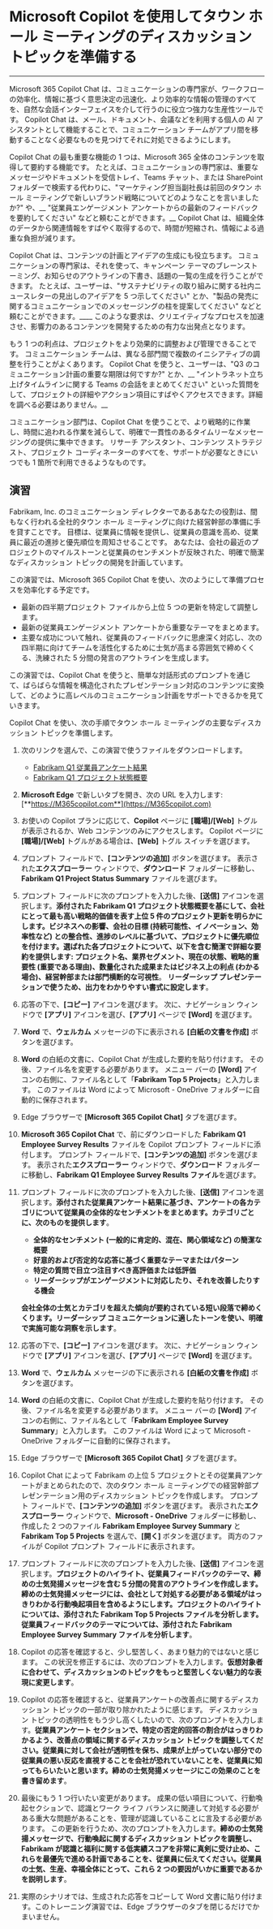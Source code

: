 # Microsoft Copilot を使用してタウン ホール ミーティングのディスカッション トピックを準備する
---
Microsoft 365 Copilot Chat は、コミュニケーションの専門家が、ワークフローの効率化、情報に基づく意思決定の迅速化、より効率的な情報の管理のすべてを、自然な会話インターフェイスを介して行うのに役立つ強力な生産性ツールです。 Copilot Chat は、メール、ドキュメント、会議などを利用する個人の AI アシスタントとして機能することで、コミュニケーション チームがアプリ間を移動することなく必要なものを見つけてそれに対処できるようにします。

Copilot Chat の最も重要な機能の 1 つは、Microsoft 365 全体のコンテンツを取得して要約する機能です。 たとえば、コミュニケーションの専門家は、重要なメッセージやドキュメントを受信トレイ、Teams チャット、または SharePoint フォルダーで検索する代わりに、"マーケティング担当副社長は前回のタウン ホール ミーティングで新しいブランド戦略についてどのようなことを言いましたか?" や、__ "従業員エンゲージメント アンケートからの最新のフィードバックを要約してください" などと頼むことができます。__ Copilot Chat は、組織全体のデータから関連情報をすばやく取得するので、時間が短縮され、情報による過重な負担が減ります。

Copilot Chat は、コンテンツの計画とアイデアの生成にも役立ちます。 コミュニケーションの専門家は、それを使って、キャンペーン テーマのブレーンストーミング、お知らせのアウトラインの下書き、話題の一覧の生成を行うことができます。 たとえば、ユーザーは、"サステナビリティの取り組みに関する社内ニュースレターの見出しのアイデアを 5 つ示してください" とか、"製品の発売に関するコミュニケーションでのメッセージングの柱を提案してください" などと頼むことができます。____ このような要求は、クリエイティブなプロセスを加速させ、影響力のあるコンテンツを開発するための有力な出発点となります。

もう 1 つの利点は、プロジェクトをより効果的に調整および管理できることです。 コミュニケーション チームは、異なる部門間で複数のイニシアティブの調整を行うことがよくあります。 Copilot Chat を使うと、ユーザーは、"Q3 のコミュニケーション計画の重要な期限は何ですか?" とか、__ "イントラネット立ち上げタイムラインに関する Teams の会話をまとめてください" といった質問をして、プロジェクトの詳細やアクション項目にすばやくアクセスできます。詳細を調べる必要はありません。__

コミュニケーション部門は、Copilot Chat を使うことで、より戦略的に作業し、時間に追われる作業を減らして、明確で一貫性のあるタイムリーなメッセージングの提供に集中できます。 リサーチ アシスタント、コンテンツ ストラテジスト、プロジェクト コーディネーターのすべてを、サポートが必要なときにいつでも 1 箇所で利用できるようなものです。

## 演習

Fabrikam, Inc. のコミュニケーション ディレクターであるあなたの役割は、間もなく行われる全社的タウン ホール ミーティングに向けた経営幹部の準備に手を貸すことです。 目標は、従業員に情報を提供し、従業員の意識を高め、従業員に最近の進捗と優先順位を周知させることです。 あなたは、会社の最近のプロジェクトのマイルストーンと従業員のセンチメントが反映された、明確で簡潔なディスカッション トピックの開発を計画しています。

この演習では、Microsoft 365 Copilot Chat を使い、次のようにして準備プロセスを効率化する予定です。

- 最新の四半期プロジェクト ファイルから上位 5 つの更新を特定して調整します。
- 最新の従業員エンゲージメント アンケートから重要なテーマをまとめます。
- 主要な成功について触れ、従業員のフィードバックに思慮深く対応し、次の四半期に向けてチームを活性化するために士気が高まる雰囲気で締めくくる、洗練された 5 分間の発言のアウトラインを生成します。 

この演習では、Copilot Chat を使うと、簡単な対話形式のプロンプトを通じて、ばらばらな情報を構造化されたプレゼンテーション対応のコンテンツに変換して、どのように高レベルのコミュニケーション計画をサポートできるかを見ていきます。

Copilot Chat を使い、次の手順でタウン ホール ミーティングの主要なディスカッション トピックを準備します。

1. 次のリンクを選んで、この演習で使うファイルをダウンロードします。
   - [Fabrikam Q1 従業員アンケート結果](https://go.microsoft.com/fwlink/?linkid=2320264)
   - [Fabrikam Q1 プロジェクト状態概要](https://go.microsoft.com/fwlink/?linkid=2320265)
1. **Microsoft Edge** で新しいタブを開き、次の URL を入力します: [**https://M365copilot.com**](https://M365copilot.com)
1. お使いの Copilot プランに応じて、**Copilot** ページに **[職場]/[Web]** トグルが表示されるか、Web コンテンツのみにアクセスします。 Copilot ページに **[職場]/[Web]** トグルがある場合は、**[Web]** トグル スイッチを選びます。
1. プロンプト フィールドで、**[コンテンツの追加]** ボタンを選びます。 表示された**エクスプローラー** ウィンドウで、**ダウンロード** フォルダーに移動し、**Fabrikam Q1 Project Status Summary** ファイルを選びます。 
1. プロンプト フィールドに次のプロンプトを入力した後、**[送信]** アイコンを選択します。**添付された Fabrikam Q1 プロジェクト状態概要を基にして、会社にとって最も高い戦略的価値を表す上位 5 件のプロジェクト更新を明らかにします。ビジネスへの影響、会社の目標 (持続可能性、イノベーション、効率性など) との整合性、進捗のレベルに基づいて、プロジェクトに優先順位を付けます。選ばれた各プロジェクトについて、以下を含む簡潔で詳細な要約を提供します: プロジェクト名、業界セグメント、現在の状態、戦略的重要性 (重要である理由)、数量化された成果またはビジネス上の利点 (わかる場合)、経営幹部または部門横断的な可視性**。 **リーダーシップ プレゼンテーションで使うため、出力をわかりやすい書式に設定します**。
1. 応答の下で、**[コピー]** アイコンを選びます。 次に、ナビゲーション ウィンドウで **[アプリ]** アイコンを選び、**[アプリ]** ページで **[Word]** を選びます。 
1. **Word** で、**ウェルカム** メッセージの下に表示される **[白紙の文書を作成]** ボタンを選びます。 
1. **Word** の白紙の文書に、Copilot Chat が生成した要約を貼り付けます。 その後、ファイル名を変更する必要があります。 メニュー バーの **[Word]** アイコンの右側に、ファイル名として「**Fabrikam Top 5 Projects**」と入力します。 このファイルは Word によって Microsoft - OneDrive フォルダーに自動的に保存されます。 
1. Edge ブラウザーで **[Microsoft 365 Copilot Chat]** タブを選びます。 
1. **Microsoft 365 Copilot Chat** で、前にダウンロードした **Fabrikam Q1 Employee Survey Results** ファイルを Copilot プロンプト フィールドに添付します。 プロンプト フィールドで、**[コンテンツの追加]** ボタンを選びます。 表示された**エクスプローラー** ウィンドウで、**ダウンロード** フォルダーに移動し、**Fabrikam Q1 Employee Survey Results ファイル**を選びます。
1. プロンプト フィールドに次のプロンプトを入力した後、**[送信]** アイコンを選択します。**添付された従業員アンケート結果に基づき、アンケートの各カテゴリについて従業員の全体的なセンチメントをまとめます。カテゴリごとに、次のものを提供します**。
    - **全体的なセンチメント (一般的に肯定的、混在、関心領域など) の簡潔な概要**
    - **好意的および否定的な応答に基づく重要なテーマまたはパターン**
    - **特定の質問で目立つ注目すべき高評価または低評価**
    - **リーダーシップがエンゲージメントに対応したり、それを改善したりする機会**

    **会社全体の士気とカテゴリを超えた傾向が要約されている短い段落で締めくくります。リーダーシップ コミュニケーションに適したトーンを使い、明確で実施可能な洞察を示します**。

1. 応答の下で、**[コピー]** アイコンを選びます。 次に、ナビゲーション ウィンドウで **[アプリ]** アイコンを選び、**[アプリ]** ページで **[Word]** を選びます。 
1. **Word** で、**ウェルカム** メッセージの下に表示される **[白紙の文書を作成]** ボタンを選びます。 
1. **Word** の白紙の文書に、Copilot Chat が生成した要約を貼り付けます。 その後、ファイル名を変更する必要があります。 メニュー バーの **[Word]** アイコンの右側に、ファイル名として「**Fabrikam Employee Survey Summary**」と入力します。 このファイルは Word によって Microsoft - OneDrive フォルダーに自動的に保存されます。 
1. Edge ブラウザーで **[Microsoft 365 Copilot Chat]** タブを選びます。
1. Copilot Chat によって Fabrikam の上位 5 プロジェクトとその従業員アンケートがまとめられたので、次のタウン ホール ミーティングでの経営幹部プレゼンテーション用のディスカッション トピックを作成します。 プロンプト フィールドで、**[コンテンツの追加]** ボタンを選びます。 表示された**エクスプローラー** ウィンドウで、**Microsoft - OneDrive** フォルダーに移動し、作成した 2 つのファイル **Fabrikam Employee Survey Summary** と **Fabrikam Top 5 Projects** を選んで、**[開く]** ボタンを選びます。 両方のファイルが Copilot プロンプト フィールドに表示されます。 
1. プロンプト フィールドに次のプロンプトを入力した後、**[送信]** アイコンを選択します。**プロジェクトのハイライト、従業員フィードバックのテーマ、締めの士気発揚メッセージを含む 5 分間の発言のアウトラインを作成します。締めの士気発揚メッセージには、会社として対処する必要がある領域がはっきりわかる行動喚起項目を含めるようにします。プロジェクトのハイライトについては、添付された Fabrikam Top 5 Projects ファイルを分析します。従業員フィードバックのテーマについては、添付された Fabrikam Employee Survey Summary ファイルを分析します**。
1. Copilot の応答を確認すると、少し堅苦しく、あまり魅力的ではないと感じます。 この状況を修正するには、次のプロンプトを入力します。**仮想対象者に合わせて、ディスカッションのトピックをもっと堅苦しくない魅力的な表現に変更します**。
1. Copilot の応答を確認すると、従業員アンケートの改善点に関するディスカッション トピックの一部が取り除かれたように感じます。 ディスカッション トピックの透明性をもう少し高くしたいので、次のプロンプトを入力します。**従業員アンケート セクションで、特定の否定的回答の割合がはっきりわかるよう、改善点の領域に関するディスカッション トピックを調整してください。従業員に対して会社が透明性を保ち、成果が上がっていない部分での従業員の悪い反応を直視することを会社が恐れていないことを、従業員に知ってもらいたいと思います。締めの士気発揚メッセージにこの効果のことを書き留めます**。
1. 最後にもう 1 つ行いたい変更があります。 成果の低い項目について、行動喚起セクションで、認識とワーク ライフ バランスに関連して対処する必要がある重大な問題があることを、管理が認識していることに言及する必要があります。 この更新を行うため、次のプロンプトを入力します。**締めの士気発揚メッセージで、行動喚起に関するディスカッション トピックを調整し、Fabrikam が認識と福利に関する低実績スコアを非常に真剣に受け止め、これらを最優先で進める計画であることを、従業員に伝えてください。従業員の士気、生産、幸福全体にとって、これら 2 つの要因がいかに重要であるかを説明します**。
1. 実際のシナリオでは、生成された応答をコピーして Word 文書に貼り付けます。このトレーニング演習では、Edge ブラウザーのタブを閉じるだけでかまいません。
